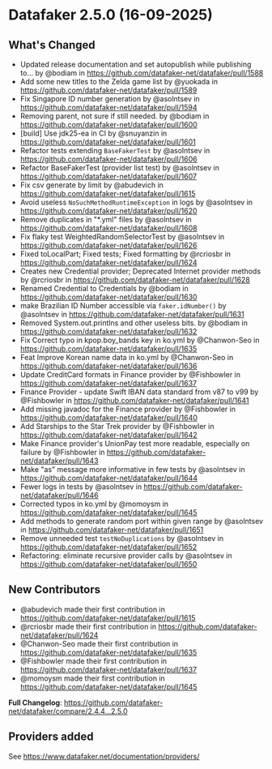 # Datafaker 2.5.0 (16-09-2025)

## What's Changed

* Updated release documentation and set autopublish while publishing to… by @bodiam in https://github.com/datafaker-net/datafaker/pull/1588
* Add some new titles to the Zelda game list by @yuokada in https://github.com/datafaker-net/datafaker/pull/1589
* Fix Singapore ID number generation by @asolntsev in https://github.com/datafaker-net/datafaker/pull/1594
* Removing parent, not sure if still needed. by @bodiam in https://github.com/datafaker-net/datafaker/pull/1600
* [build] Use jdk25-ea in CI by @snuyanzin in https://github.com/datafaker-net/datafaker/pull/1601
* Refactor tests extending `BaseFakerTest` by @asolntsev in https://github.com/datafaker-net/datafaker/pull/1606
* Refactor BaseFakerTest (provider list test) by @asolntsev in https://github.com/datafaker-net/datafaker/pull/1607
* Fix csv generate by limit by @abudevich in https://github.com/datafaker-net/datafaker/pull/1615
* Avoid useless `NoSuchMethodRuntimeException` in logs by @asolntsev in https://github.com/datafaker-net/datafaker/pull/1620
* Remove duplicates in "*.yml" files by @asolntsev in https://github.com/datafaker-net/datafaker/pull/1608
* Fix flaky test WeightedRandomSelectorTest by @asolntsev in https://github.com/datafaker-net/datafaker/pull/1626
* Fixed toLocalPart; Fixed tests; Fixed formatting by @rcriosbr in https://github.com/datafaker-net/datafaker/pull/1624
* Creates new Credential provider; Deprecated Internet provider methods by @rcriosbr in https://github.com/datafaker-net/datafaker/pull/1628
* Renamed Credential to Credentials by @bodiam in https://github.com/datafaker-net/datafaker/pull/1630
* make Brazilian ID Number accessible via `faker.idNumber()` by @asolntsev in https://github.com/datafaker-net/datafaker/pull/1631
* Removed System.out.printlns and other useless bits. by @bodiam in https://github.com/datafaker-net/datafaker/pull/1632
* Fix Correct typo in kpop.boy_bands key in ko.yml by @Chanwon-Seo in https://github.com/datafaker-net/datafaker/pull/1635
* Feat Improve Korean name data in ko.yml by @Chanwon-Seo in https://github.com/datafaker-net/datafaker/pull/1636
* Update CreditCard formats in Finance provider by @Fishbowler in https://github.com/datafaker-net/datafaker/pull/1637
* Finance Provider - update Swift IBAN data standard from v87 to v99 by @Fishbowler in https://github.com/datafaker-net/datafaker/pull/1641
* Add missing javadoc for the Finance provider by @Fishbowler in https://github.com/datafaker-net/datafaker/pull/1640
* Add Starships to the Star Trek provider by @Fishbowler in https://github.com/datafaker-net/datafaker/pull/1642
* Make Finance provider's UnionPay test more readable, especially on failure by @Fishbowler in https://github.com/datafaker-net/datafaker/pull/1643
* Make "as" message more informative in few tests by @asolntsev in https://github.com/datafaker-net/datafaker/pull/1644
* Fewer logs in tests by @asolntsev in https://github.com/datafaker-net/datafaker/pull/1646
* Corrected typos in ko.yml by @momoysm in https://github.com/datafaker-net/datafaker/pull/1645
* Add methods to generate random port within given range by @asolntsev in https://github.com/datafaker-net/datafaker/pull/1651
* Remove unneeded test `testNoDuplications` by @asolntsev in https://github.com/datafaker-net/datafaker/pull/1652
* Refactoring: eliminate recursive provider calls by @asolntsev in https://github.com/datafaker-net/datafaker/pull/1650

## New Contributors
* @abudevich made their first contribution in https://github.com/datafaker-net/datafaker/pull/1615
* @rcriosbr made their first contribution in https://github.com/datafaker-net/datafaker/pull/1624
* @Chanwon-Seo made their first contribution in https://github.com/datafaker-net/datafaker/pull/1635
* @Fishbowler made their first contribution in https://github.com/datafaker-net/datafaker/pull/1637
* @momoysm made their first contribution in https://github.com/datafaker-net/datafaker/pull/1645

**Full Changelog**: https://github.com/datafaker-net/datafaker/compare/2.4.4...2.5.0

## Providers added

See https://www.datafaker.net/documentation/providers/
